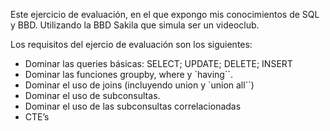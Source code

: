 Este ejercicio de evaluación, en el que expongo mis conocimientos de SQL y BBD. Utilizando la BBD Sakila que simula ser un videoclub.

Los requisitos del ejercio de evaluación son los siguientes:

  - Dominar las queries básicas: SELECT; UPDATE; DELETE; INSERT 
  - Dominar las funciones groupby, where y `having``. 
  - Dominar el uso de joins (incluyendo union y `union all``)
  - Dominar el uso de subconsultas. 
  - Dominar el uso de las subconsultas correlacionadas
  - CTE’s
